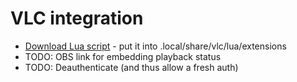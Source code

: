 # VLC integration

* [Download Lua script](vlc?lua) - put it into .local/share/vlc/lua/extensions
* TODO: OBS link for embedding playback status
* TODO: Deauthenticate (and thus allow a fresh auth)
